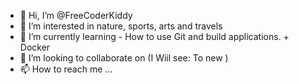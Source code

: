 - 👋 Hi, I’m @FreeCoderKiddy
- 👀 I’m interested in nature, sports, arts and travels
- 🌱 I’m currently learning - How to use Git and build applications. + Docker
- 💞️ I’m looking to collaborate on (I Wiil see: To new )
- 📫 How to reach me ...

<!---
FreeCoderKiddy/FreeCoderKiddy is a ✨ special ✨ repository because its `README.md` (this file) appears on your GitHub profile.
You can click the Preview link to take a look at your changes.
--->
